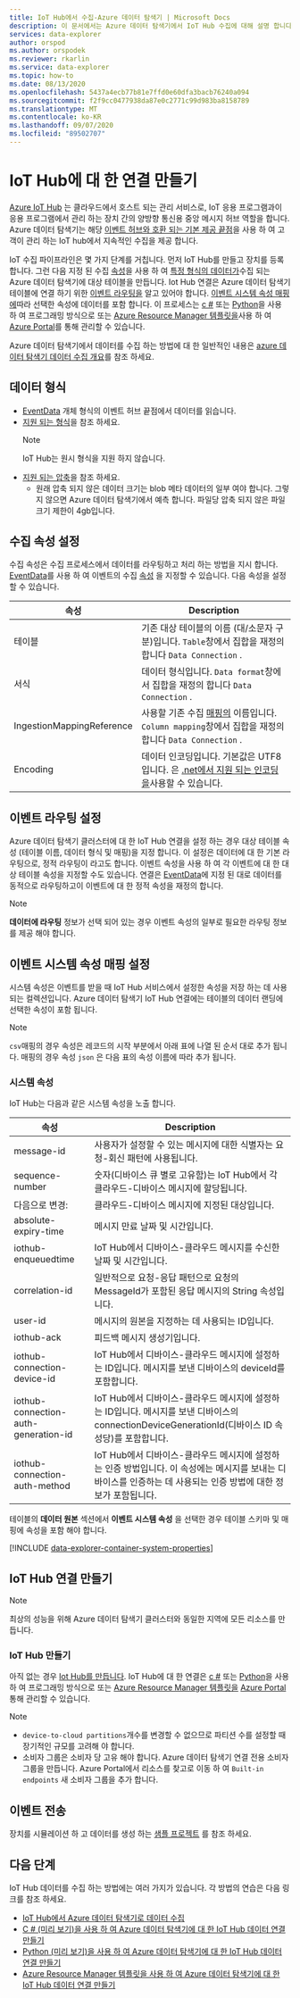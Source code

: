 ```yaml
---
title: IoT Hub에서 수집-Azure 데이터 탐색기 | Microsoft Docs
description: 이 문서에서는 Azure 데이터 탐색기에서 IoT Hub 수집에 대해 설명 합니다.
services: data-explorer
author: orspod
ms.author: orspodek
ms.reviewer: rkarlin
ms.service: data-explorer
ms.topic: how-to
ms.date: 08/13/2020
ms.openlocfilehash: 5437a4ecb77b81e7ffd0e60dfa3bacb76240a094
ms.sourcegitcommit: f2f9cc0477938da87e0c2771c99d983ba8158789
ms.translationtype: MT
ms.contentlocale: ko-KR
ms.lasthandoff: 09/07/2020
ms.locfileid: "89502707"
---
```

# <a name="create-a-connection-to-iot-hub"></a>IoT Hub에 대 한 연결 만들기

[Azure IoT Hub](https://docs.microsoft.com/azure/iot-hub/about-iot-hub) 는 클라우드에서 호스트 되는 관리 서비스로, IoT 응용 프로그램과이 응용 프로그램에서 관리 하는 장치 간의 양방향 통신용 중앙 메시지 허브 역할을 합니다. Azure 데이터 탐색기는 해당 [이벤트 허브와 호환 되는 기본 제공 끝점](https://docs.microsoft.com/azure/iot-hub/iot-hub-devguide-messages-d2c#routing-endpoints)을 사용 하 여 고객이 관리 하는 IoT hub에서 지속적인 수집을 제공 합니다.

IoT 수집 파이프라인은 몇 가지 단계를 거칩니다. 먼저 IoT Hub를 만들고 장치를 등록 합니다. 그런 다음 지정 된 수집 [속성](#set-ingestion-properties)을 사용 하 여 [특정 형식의 데이터가](#data-format)수집 되는 Azure 데이터 탐색기에 대상 테이블을 만듭니다. Iot Hub 연결은 Azure 데이터 탐색기 테이블에 연결 하기 위한 [이벤트 라우팅을](#set-events-routing) 알고 있어야 합니다. [이벤트 시스템 속성 매핑에](#set-event-system-properties-mapping)따라 선택한 속성에 데이터를 포함 합니다. 이 프로세스는 [c #](data-connection-iot-hub-csharp.md) 또는 [Python](data-connection-iot-hub-python.md)을 사용 하 여 프로그래밍 방식으로 또는 [Azure Resource Manager 템플릿을](data-connection-iot-hub-resource-manager.md)사용 하 여 [Azure Portal](ingest-data-iot-hub.md)를 통해 관리할 수 있습니다.

Azure 데이터 탐색기에서 데이터를 수집 하는 방법에 대 한 일반적인 내용은 [azure 데이터 탐색기 데이터 수집 개요](ingest-data-overview.md)를 참조 하세요.

## <a name="data-format"></a>데이터 형식

* [EventData](https://docs.microsoft.com/dotnet/api/microsoft.servicebus.messaging.eventdata?view=azure-dotnet) 개체 형식의 이벤트 허브 끝점에서 데이터를 읽습니다.
* [지원 되는 형식](ingestion-supported-formats.md)을 참조 하세요.
    > [!NOTE]
    > IoT Hub는 원시 형식을 지원 하지 않습니다.
* [지원 되는 압축](ingestion-supported-formats.md#supported-data-compression-formats)을 참조 하세요.
  * 원래 압축 되지 않은 데이터 크기는 blob 메타 데이터의 일부 여야 합니다. 그렇지 않으면 Azure 데이터 탐색기에서 예측 합니다. 파일당 압축 되지 않은 파일 크기 제한이 4gb입니다.

## <a name="set-ingestion-properties"></a>수집 속성 설정

수집 속성은 수집 프로세스에서 데이터를 라우팅하고 처리 하는 방법을 지시 합니다. [EventData](https://docs.microsoft.com/dotnet/api/microsoft.servicebus.messaging.eventdata.properties?view=azure-dotnet#Microsoft_ServiceBus_Messaging_EventData_Properties)를 사용 하 여 이벤트의 수집 [속성](ingestion-properties.md) 을 지정할 수 있습니다. 다음 속성을 설정할 수 있습니다.

|속성 |Description|
|---|---|
| 테이블 | 기존 대상 테이블의 이름 (대/소문자 구분)입니다. `Table`창에서 집합을 재정의 합니다 `Data Connection` . |
| 서식 | 데이터 형식입니다. `Data format`창에서 집합을 재정의 합니다 `Data Connection` . |
| IngestionMappingReference | 사용할 기존 수집 [매핑의](kusto/management/create-ingestion-mapping-command.md) 이름입니다. `Column mapping`창에서 집합을 재정의 합니다 `Data Connection` .|
| Encoding |  데이터 인코딩입니다. 기본값은 UTF8입니다. 은 [.net에서 지원 되는 인코딩을](https://docs.microsoft.com/dotnet/api/system.text.encoding?view=netframework-4.8#remarks)사용할 수 있습니다. |

## <a name="set-events-routing"></a>이벤트 라우팅 설정

Azure 데이터 탐색기 클러스터에 대 한 IoT Hub 연결을 설정 하는 경우 대상 테이블 속성 (테이블 이름, 데이터 형식 및 매핑)을 지정 합니다. 이 설정은 데이터에 대 한 기본 라우팅으로, 정적 라우팅이 라고도 합니다.
이벤트 속성을 사용 하 여 각 이벤트에 대 한 대상 테이블 속성을 지정할 수도 있습니다. 연결은 [EventData](https://docs.microsoft.com/dotnet/api/microsoft.servicebus.messaging.eventdata.properties?view=azure-dotnet#Microsoft_ServiceBus_Messaging_EventData_Properties)에 지정 된 대로 데이터를 동적으로 라우팅하고이 이벤트에 대 한 정적 속성을 재정의 합니다.

> [!Note]
> **데이터에 라우팅** 정보가 선택 되어 있는 경우 이벤트 속성의 일부로 필요한 라우팅 정보를 제공 해야 합니다.

## <a name="set-event-system-properties-mapping"></a>이벤트 시스템 속성 매핑 설정

시스템 속성은 이벤트를 받을 때 IoT Hub 서비스에서 설정한 속성을 저장 하는 데 사용 되는 컬렉션입니다. Azure 데이터 탐색기 IoT Hub 연결에는 테이블의 데이터 랜딩에 선택한 속성이 포함 됩니다.

> [!Note]
> `csv`매핑의 경우 속성은 레코드의 시작 부분에서 아래 표에 나열 된 순서 대로 추가 됩니다. 매핑의 경우 속성 `json` 은 다음 표의 속성 이름에 따라 추가 됩니다.

### <a name="system-properties"></a>시스템 속성

IoT Hub는 다음과 같은 시스템 속성을 노출 합니다.

|속성 |Description|
|---|---|
| message-id | 사용자가 설정할 수 있는 메시지에 대한 식별자는 요청-회신 패턴에 사용됩니다. |
| sequence-number | 숫자(디바이스 큐 별로 고유함)는 IoT Hub에서 각 클라우드-디바이스 메시지에 할당됩니다. |
| 다음으로 변경: | 클라우드-디바이스 메시지에 지정된 대상입니다. |
| absolute-expiry-time | 메시지 만료 날짜 및 시간입니다. |
| iothub-enqueuedtime | IoT Hub에서 디바이스-클라우드 메시지를 수신한 날짜 및 시간입니다. |
| correlation-id| 일반적으로 요청-응답 패턴으로 요청의 MessageId가 포함된 응답 메시지의 String 속성입니다. |
| user-id| 메시지의 원본을 지정하는 데 사용되는 ID입니다. |
| iothub-ack| 피드백 메시지 생성기입니다. |
| iothub-connection-device-id| IoT Hub에서 디바이스-클라우드 메시지에 설정하는 ID입니다. 메시지를 보낸 디바이스의 deviceId를 포함합니다. |
| iothub-connection-auth-generation-id| IoT Hub에서 디바이스-클라우드 메시지에 설정하는 ID입니다. 메시지를 보낸 디바이스의 connectionDeviceGenerationId(디바이스 ID 속성당)를 포함합니다. |
| iothub-connection-auth-method| IoT Hub에서 디바이스-클라우드 메시지에 설정하는 인증 방법입니다. 이 속성에는 메시지를 보내는 디바이스를 인증하는 데 사용되는 인증 방법에 대한 정보가 포함됩니다. |

테이블의 **데이터 원본** 섹션에서 **이벤트 시스템 속성** 을 선택한 경우 테이블 스키마 및 매핑에 속성을 포함 해야 합니다.

[!INCLUDE [data-explorer-container-system-properties](includes/data-explorer-container-system-properties.md)]

## <a name="create-iot-hub-connection"></a>IoT Hub 연결 만들기

> [!Note]
> 최상의 성능을 위해 Azure 데이터 탐색기 클러스터와 동일한 지역에 모든 리소스를 만듭니다.

### <a name="create-an-iot-hub"></a>IoT Hub 만들기

아직 없는 경우 [Iot Hub를 만듭니다](ingest-data-iot-hub.md#create-an-iot-hub). IoT Hub에 대 한 연결은 [c #](data-connection-iot-hub-csharp.md) 또는 [Python](data-connection-iot-hub-python.md)을 사용 하 여 프로그래밍 방식으로 또는 [Azure Resource Manager 템플릿을](data-connection-iot-hub-resource-manager.md) [Azure Portal](ingest-data-iot-hub.md)통해 관리할 수 있습니다.

> [!Note]
> * `device-to-cloud partitions`개수를 변경할 수 없으므로 파티션 수를 설정할 때 장기적인 규모를 고려해 야 합니다.
> * 소비자 그룹은 소비자 당 고유 해야 합니다. Azure 데이터 탐색기 연결 전용 소비자 그룹을 만듭니다. Azure Portal에서 리소스를 찾고로 이동 하 여 `Built-in endpoints` 새 소비자 그룹을 추가 합니다.

## <a name="sending-events"></a>이벤트 전송

장치를 시뮬레이션 하 고 데이터를 생성 하는 [샘플 프로젝트](https://github.com/Azure-Samples/azure-iot-samples-csharp/tree/master/iot-hub/Quickstarts/simulated-device) 를 참조 하세요.

## <a name="next-steps"></a>다음 단계

IoT Hub 데이터를 수집 하는 방법에는 여러 가지가 있습니다. 각 방법의 연습은 다음 링크를 참조 하세요.

* [IoT Hub에서 Azure 데이터 탐색기로 데이터 수집](ingest-data-iot-hub.md)
* [C # (미리 보기)을 사용 하 여 Azure 데이터 탐색기에 대 한 IoT Hub 데이터 연결 만들기](data-connection-iot-hub-csharp.md)
* [Python (미리 보기)을 사용 하 여 Azure 데이터 탐색기에 대 한 IoT Hub 데이터 연결 만들기](data-connection-iot-hub-python.md)
* [Azure Resource Manager 템플릿을 사용 하 여 Azure 데이터 탐색기에 대 한 IoT Hub 데이터 연결 만들기](data-connection-iot-hub-resource-manager.md)
